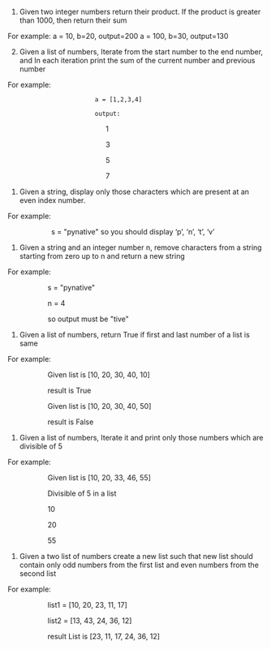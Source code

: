 1. Given two integer numbers return their product. If the product is greater than 1000, then return their sum

For example:
							a = 10, b=20, output=200
							a = 100, b=30, output=130



2. Given a list of numbers, Iterate from the start number to the end number, and In each iteration print the sum of the current number and previous number

For example: 

							a = [1,2,3,4]

							output:

`                			`1

`                			`3

`                			`5

`                			`7


1. Given a string, display only those characters which are present at an even index number.

For example:

`			 `s = "pynative" so you should display ‘p’, ‘n’, ‘t’, ‘v’



1. Given a string and an integer number n, remove characters from a string starting from zero up to n and return a new string

For example:

`			`s = "pynative"

`			`n = 4

`			`so output must be "tive"


1. Given a list of numbers, return True if first and last number of a list is same

For example:

`			`Given list is  [10, 20, 30, 40, 10]

`			`result is True

`			`Given list is  [10, 20, 30, 40, 50]

`			`result is False


1. Given a list of numbers, Iterate it and print only those numbers which are divisible of 5

For example:

`			`Given list is  [10, 20, 33, 46, 55]

`			`Divisible of 5 in a list

`			`10

`			`20

`			`55


1. Given a two list of numbers create a new list such that new list should contain only odd numbers from the first list and even numbers from the second list

For example:

`			`list1 =  [10, 20, 23, 11, 17]

`			`list2 =  [13, 43, 24, 36, 12]

`			`result List is [23, 11, 17, 24, 36, 12]


